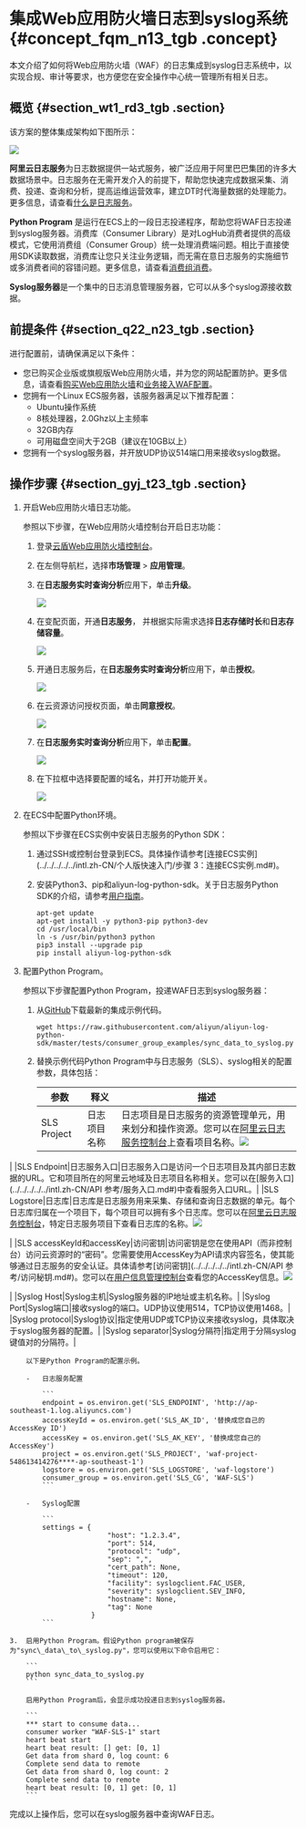 # 集成Web应用防火墙日志到syslog系统 {#concept_fqm_n13_tgb .concept}

本文介绍了如何将Web应用防火墙（WAF）的日志集成到syslog日志系统中，以实现合规、审计等要求，也方便您在安全操作中心统一管理所有相关日志。

## 概览 {#section_wt1_rd3_tgb .section}

该方案的整体集成架构如下图所示：

![](http://static-aliyun-doc.oss-cn-hangzhou.aliyuncs.com/assets/img/123589/155350360338718_zh-CN.png)

**阿里云日志服务**为日志数据提供一站式服务，被广泛应用于阿里巴巴集团的许多大数据场景中。日志服务在无需开发介入的前提下，帮助您快速完成数据采集、消费、投递、查询和分析，提高运维运营效率，建立DT时代海量数据的处理能力。更多信息，请查看[什么是日志服务](../../../../../intl.zh-CN/产品简介/什么是日志服务.md#)。

**Python Program** 是运行在ECS上的一段日志投递程序，帮助您将WAF日志投递到syslog服务器。消费库（Consumer Library）是对LogHub消费者提供的高级模式，它使用消费组（Consumer Group）统一处理消费端问题。相比于直接使用SDK读取数据，消费库让您只关注业务逻辑，而无需在意日志服务的实施细节或多消费者间的容错问题。更多信息，请查看[消费组消费](../../../../../intl.zh-CN/用户指南/实时消费/消费组消费/通过消费组消费日志.md#)。

**Syslog服务器**是一个集中的日志消息管理服务器，它可以从多个syslog源接收数据。

## 前提条件 {#section_q22_n23_tgb .section}

进行配置前，请确保满足以下条件：

-   您已购买企业版或旗舰版Web应用防火墙，并为您的网站配置防护。更多信息，请查看[购买Web应用防火墙](../../../../../intl.zh-CN/产品定价/开通WAF/开通Web应用防火墙.md#)和[业务接入WAF配置](../../../../../intl.zh-CN/用户指南/使用DNS配置模式接入WAF/业务接入WAF配置.md#)。
-   您拥有一个Linux ECS服务器，该服务器满足以下推荐配置：
    -   Ubuntu操作系统
    -   8核处理器，2.0Ghz以上主频率
    -   32GB内存
    -   可用磁盘空间大于2GB（建议在10GB以上）
-   您拥有一个syslog服务器，并开放UDP协议514端口用来接收syslog数据。

## 操作步骤 {#section_gyj_t23_tgb .section}

1.  开启Web应用防火墙日志功能。

    参照以下步骤，在Web应用防火墙控制台开启日志功能：

    1.  登录[云盾Web应用防火墙控制台](https://yundun.console.aliyun.com/?p=waf)。
    2.  在左侧导航栏，选择**市场管理** \> **应用管理**。
    3.  在**日志服务实时查询分析**应用下，单击**升级**。

        ![](http://static-aliyun-doc.oss-cn-hangzhou.aliyuncs.com/assets/img/123589/155350360338719_zh-CN.png)

    4.  在变配页面，开通**日志服务**， 并根据实际需求选择**日志存储时长**和**日志存储容量**。

        ![](http://static-aliyun-doc.oss-cn-hangzhou.aliyuncs.com/assets/img/123589/155350360338720_zh-CN.png)

    5.  开通日志服务后，在**日志服务实时查询分析**应用下，单击**授权**。

        ![](http://static-aliyun-doc.oss-cn-hangzhou.aliyuncs.com/assets/img/123589/155350360338721_zh-CN.png)

    6.  在云资源访问授权页面，单击**同意授权**。

        ![](http://static-aliyun-doc.oss-cn-hangzhou.aliyuncs.com/assets/img/123589/155350360338723_zh-CN.png)

    7.  在**日志服务实时查询分析**应用下，单击**配置**。

        ![](http://static-aliyun-doc.oss-cn-hangzhou.aliyuncs.com/assets/img/123589/155350360338724_zh-CN.png)

    8.  在下拉框中选择要配置的域名，并打开功能开关。

        ![](http://static-aliyun-doc.oss-cn-hangzhou.aliyuncs.com/assets/img/123589/155350360338725_zh-CN.png)

2.  在ECS中配置Python环境。

    参照以下步骤在ECS实例中安装日志服务的Python SDK：

    1.  通过SSH或控制台登录到ECS。具体操作请参考[连接ECS实例](../../../../../intl.zh-CN/个人版快速入门/步骤 3：连接ECS实例.md#)。
    2.  安装Python3、pip和aliyun-log-python-sdk。关于日志服务Python SDK的介绍，请参考[用户指南](https://aliyun-log-python-sdk.readthedocs.io/README.html)。

        ```
        apt-get update
        apt-get install -y python3-pip python3-dev
        cd /usr/local/bin
        ln -s /usr/bin/python3 python
        pip3 install --upgrade pip
        pip install aliyun-log-python-sdk
        ```

3.  配置Python Program。

    参照以下步骤配置Python Program，投递WAF日志到syslog服务器：

    1.  从[GitHub](https://github.com/aliyun/aliyun-log-python-sdk/blob/master/tests/consumer_group_examples/sync_data_to_syslog.py)下载最新的集成示例代码。

        ```
        wget https://raw.githubusercontent.com/aliyun/aliyun-log-python-sdk/master/tests/consumer_group_examples/sync_data_to_syslog.py
        ```

    2.  替换示例代码Python Program中与日志服务（SLS）、syslog相关的配置参数，具体包括：

        |参数|释义|描述|
        |--|--|--|
        |SLS Project|日志项目名称|日志项目是日志服务的资源管理单元，用来划分和操作资源。您可以在[阿里云日志服务控制台](https://sls.console.aliyun.com/#/)上查看项目名称。![](http://static-aliyun-doc.oss-cn-hangzhou.aliyuncs.com/assets/img/123589/155350360338727_zh-CN.png)

|
        |SLS Endpoint|日志服务入口|日志服务入口是访问一个日志项目及其内部日志数据的URL。它和项目所在的阿里云地域及日志项目名称相关。您可以在[服务入口](../../../../../intl.zh-CN/API 参考/服务入口.md#)中查看服务入口URL。|
        |SLS Logstore|日志库|日志库是日志服务用来采集、存储和查询日志数据的单元。每个日志库归属在一个项目下，每个项目可以拥有多个日志库。您可以在[阿里云日志服务控制台](https://sls.console.aliyun.com/#/)，特定日志服务项目下查看日志库的名称。![](http://static-aliyun-doc.oss-cn-hangzhou.aliyuncs.com/assets/img/123589/155350360338728_zh-CN.png)

|
        |SLS accessKeyId和accessKey|访问密钥|访问密钥是您在使用API（而非控制台）访问云资源时的“密码”。您需要使用AccessKey为API请求内容签名，使其能够通过日志服务的安全认证。具体请参考[访问密钥](../../../../../intl.zh-CN/API 参考/访问秘钥.md#)。您可以在[用户信息管理控制台](https://usercenter.console.aliyun.com/#/manage/ak)查看您的AccessKey信息。![](http://static-aliyun-doc.oss-cn-hangzhou.aliyuncs.com/assets/img/123589/155350360338729_zh-CN.png)

|
        |Syslog Host|Syslog主机|Syslog服务器的IP地址或主机名称。|
        |Syslog Port|Syslog端口|接收syslog的端口。UDP协议使用514，TCP协议使用1468。|
        |Syslog protocol|Syslog协议|指定使用UDP或TCP协议来接收syslog，具体取决于syslog服务器的配置。|
        |Syslog separator|Syslog分隔符|指定用于分隔syslog键值对的分隔符。|

        以下是Python Program的配置示例。

        -   日志服务配置

            ```
            endpoint = os.environ.get('SLS_ENDPOINT', 'http://ap-southeast-1.log.aliyuncs.com')
            accessKeyId = os.environ.get('SLS_AK_ID', '替换成您自己的AccessKey ID')
            accessKey = os.environ.get('SLS_AK_KEY', '替换成您自己的AccessKey')
            project = os.environ.get('SLS_PROJECT', 'waf-project-548613414276****-ap-southeast-1')
            logstore = os.environ.get('SLS_LOGSTORE', 'waf-logstore')
            consumer_group = os.environ.get('SLS_CG', 'WAF-SLS')
            ```

        -   Syslog配置

            ```
            settings = {
                            "host": "1.2.3.4",
                            "port": 514,       
                            "protocol": "udp", 
                            "sep": ",",       
                            "cert_path": None, 
                            "timeout": 120,    
                            "facility": syslogclient.FAC_USER,  
                            "severity": syslogclient.SEV_INFO,  
                            "hostname": None,  
                            "tag": None        
                        }
            ```

    3.  启用Python Program。假设Python program被保存为"sync\_data\_to\_syslog.py"，您可以使用以下命令启用它：

        ```
        python sync_data_to_syslog.py
        ```

        启用Python Program后，会显示成功投递日志到syslog服务器。

        ```
        *** start to consume data...
        consumer worker "WAF-SLS-1" start 
        heart beat start
        heart beat result: [] get: [0, 1]
        Get data from shard 0, log count: 6
        Complete send data to remote
        Get data from shard 0, log count: 2
        Complete send data to remote
        heart beat result: [0, 1] get: [0, 1]
        ```


完成以上操作后，您可以在syslog服务器中查询WAF日志。

